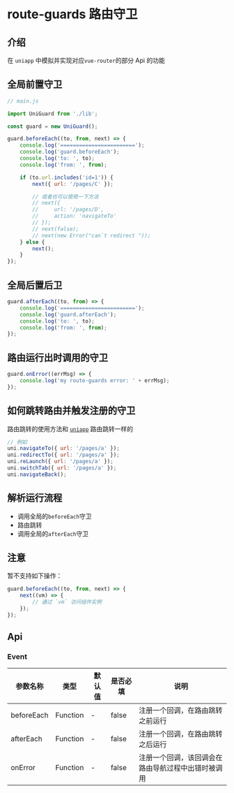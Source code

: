 # route-guards 路由守卫

## 介绍

在 `uniapp` 中模拟并实现对应`vue-router`的部分 Api 的功能

## 全局前置守卫

```js
// main.js

import UniGuard from './lib';

const guard = new UniGuard();

guard.beforeEach((to, from, next) => {
    console.log('========================');
    console.log('guard.beforeEach');
    console.log('to: ', to);
    console.log('from: ', from);

    if (to.url.includes('id=1')) {
        next({ url: '/pages/C' });

        // 或者也可以使用一下方法
        // next({
        //     url: '/pages/D',
        //     action: 'navigateTo'
        // });
        // next(false);
        // next(new Error("can`t redirect "));
    } else {
        next();
    }
});
```

## 全局后置后卫

```js
guard.afterEach((to, from) => {
    console.log('========================');
    console.log('guard.afterEach');
    console.log('to: ', to);
    console.log('from: ', from);
});
```

## 路由运行出时调用的守卫

```js
guard.onError((errMsg) => {
    console.log('my route-guards error: ' + errMsg);
});
```

## 如何跳转路由并触发注册的守卫

路由跳转的使用方法和 [`uniapp`](https://uniapp.dcloud.net.cn/api/router?id=navigateto) 路由跳转一样的

```js
// 例如
uni.navigateTo({ url: '/pages/a' });
uni.redirectTo({ url: '/pages/a' });
uni.reLaunch({ url: '/pages/a' });
uni.switchTab({ url: '/pages/a' });
uni.navigateBack();
```

## 解析运行流程

-   调用全局的`beforeEach`守卫
-   路由跳转
-   调用全局的`afterEach`守卫

## 注意

暂不支持如下操作：

```js
guard.beforeEach((to, from, next) => {
    next((vm) => {
        // 通过 `vm` 访问组件实例
    });
});
```

## Api

### Event

| 参数名称   | 类型     | 默认值 | 是否必填 | 说明                                               |
| ---------- | -------- | ------ | -------- | -------------------------------------------------- |
| beforeEach | Function | -      | false    | 注册一个回调，在路由跳转之前运行                   |
| afterEach  | Function | -      | false    | 注册一个回调，在路由跳转之后运行                   |
| onError    | Function | -      | false    | 注册一个回调，该回调会在路由导航过程中出错时被调用 |
